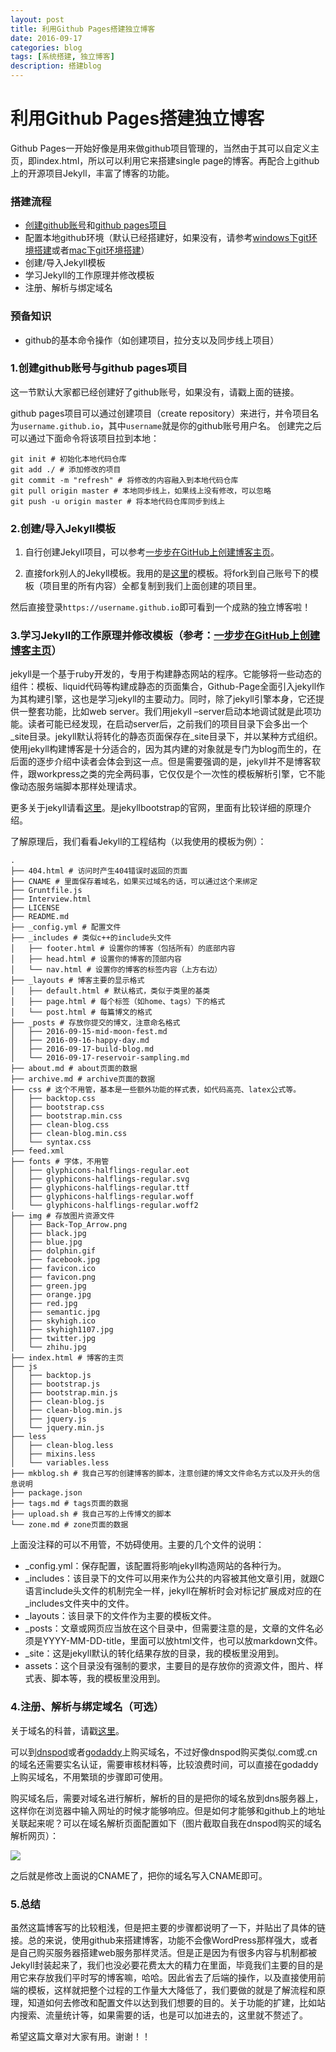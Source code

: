 ```yaml
--- 
layout: post 
title: 利用Github Pages搭建独立博客
date: 2016-09-17 
categories: blog 
tags: [系统搭建, 独立博客] 
description: 搭建blog
--- 
```


# 利用Github Pages搭建独立博客

Github Pages一开始好像是用来做github项目管理的，当然由于其可以自定义主页，即index.html，所以可以利用它来搭建single page的博客。再配合上github上的开源项目Jekyll，丰富了博客的功能。

### 搭建流程
* [创建github账号](https://github.com/)和[github pages项目](https://pages.github.com/)
* 配置本地github环境（默认已经搭建好，如果没有，请参考[windows下git环境搭建](http://blog.sina.com.cn/s/blog_a5191b5c0102v4w6.html)或者[mac下git环境搭建](http://www.cnblogs.com/heyonggang/p/3462191.html)）
* 创建/导入Jekyll模板
* 学习Jekyll的工作原理并修改模板
* 注册、解析与绑定域名

### 预备知识

* github的基本命令操作（如创建项目，拉分支以及同步线上项目）

### 1.创建github账号与github pages项目

这一节默认大家都已经创建好了github账号，如果没有，请戳上面的链接。

github pages项目可以通过创建项目（create repository）来进行，并令项目名为`username.github.io`，其中`username`就是你的github账号用户名。
创建完之后可以通过下面命令将该项目拉到本地：

```
git init # 初始化本地代码仓库
git add ./ # 添加修改的项目
git commit -m "refresh" # 将修改的内容融入到本地代码仓库
git pull origin master # 本地同步线上，如果线上没有修改，可以忽略
git push -u origin master # 将本地代码仓库同步到线上
```

### 2.创建/导入Jekyll模板

1. 自行创建Jekyll项目，可以参考[一步步在GitHub上创建博客主页](http://www.pchou.info/ssgithubPage/2013-01-03-build-github-blog-page-01.html)。

2. 直接fork别人的Jekyll模板。我用的是[这里](https://github.com/cnfeat/blog.io)的模板。将fork到自己账号下的模板（项目里的所有内容）全都复制到我们上面创建的项目里。

然后直接登录`https://username.github.io`即可看到一个成熟的独立博客啦！

### 3.学习Jekyll的工作原理并修改模板（参考：[一步步在GitHub上创建博客主页](http://www.pchou.info/ssgithubPage/2013-01-03-build-github-blog-page-01.html)）

jekyll是一个基于ruby开发的，专用于构建静态网站的程序。它能够将一些动态的组件：模板、liquid代码等构建成静态的页面集合，Github-Page全面引入jekyll作为其构建引擎，这也是学习jekyll的主要动力。同时，除了jekyll引擎本身，它还提供一整套功能，比如web server。我们用jekyll –server启动本地调试就是此项功能。读者可能已经发现，在启动server后，之前我们的项目目录下会多出一个_site目录。jekyll默认将转化的静态页面保存在_site目录下，并以某种方式组织。使用jekyll构建博客是十分适合的，因为其内建的对象就是专门为blog而生的，在后面的逐步介绍中读者会体会到这一点。但是需要强调的是，jekyll并不是博客软件，跟workpress之类的完全两码事，它仅仅是个一次性的模板解析引擎，它不能像动态服务端脚本那样处理请求。

更多关于jekyll请看[这里](http://jekyllbootstrap.com/lessons/jekyll-introduction.html)。是jekyllbootstrap的官网，里面有比较详细的原理介绍。

了解原理后，我们看看Jekyll的工程结构（以我使用的模板为例）：

```
.
├── 404.html # 访问时产生404错误时返回的页面
├── CNAME # 里面保存着域名，如果买过域名的话，可以通过这个来绑定
├── Gruntfile.js
├── Interview.html
├── LICENSE
├── README.md
├── _config.yml # 配置文件
├── _includes # 类似c++的include头文件
│   ├── footer.html # 设置你的博客（包括所有）的底部内容
│   ├── head.html # 设置你的博客的顶部内容
│   └── nav.html # 设置你的博客的标签内容（上方右边）
├── _layouts # 博客主要的显示格式
│   ├── default.html # 默认格式，类似于类里的基类
│   ├── page.html # 每个标签（如home、tags）下的格式
│   └── post.html # 每篇博文的格式
├── _posts # 存放你提交的博文，注意命名格式
│   ├── 2016-09-15-mid-moon-fest.md
│   ├── 2016-09-16-happy-day.md
│   ├── 2016-09-17-build-blog.md
│   └── 2016-09-17-reservoir-sampling.md
├── about.md # about页面的数据
├── archive.md # archive页面的数据
├── css # 这个不用管，基本是一些额外功能的样式表，如代码高亮、latex公式等。
│   ├── backtop.css
│   ├── bootstrap.css
│   ├── bootstrap.min.css
│   ├── clean-blog.css
│   ├── clean-blog.min.css
│   └── syntax.css
├── feed.xml
├── fonts # 字体，不用管
│   ├── glyphicons-halflings-regular.eot
│   ├── glyphicons-halflings-regular.svg
│   ├── glyphicons-halflings-regular.ttf
│   ├── glyphicons-halflings-regular.woff
│   └── glyphicons-halflings-regular.woff2
├── img # 存放图片资源文件
│   ├── Back-Top_Arrow.png
│   ├── black.jpg
│   ├── blue.jpg
│   ├── dolphin.gif
│   ├── facebook.jpg
│   ├── favicon.ico
│   ├── favicon.png
│   ├── green.jpg
│   ├── orange.jpg
│   ├── red.jpg
│   ├── semantic.jpg
│   ├── skyhigh.ico
│   ├── skyhigh1107.jpg
│   ├── twitter.jpg
│   └── zhihu.jpg
├── index.html # 博客的主页
├── js
│   ├── backtop.js
│   ├── bootstrap.js
│   ├── bootstrap.min.js
│   ├── clean-blog.js
│   ├── clean-blog.min.js
│   ├── jquery.js
│   └── jquery.min.js
├── less
│   ├── clean-blog.less
│   ├── mixins.less
│   └── variables.less
├── mkblog.sh # 我自己写的创建博客的脚本，注意创建的博文文件命名方式以及开头的信息说明
├── package.json
├── tags.md # tags页面的数据
├── upload.sh # 我自己写的上传博文的脚本
└── zone.md # zone页面的数据
```

上面没注释的可以不用管，不妨碍使用。主要的几个文件的说明：

* _config.yml：保存配置，该配置将影响jekyll构造网站的各种行为。
* \_includes：该目录下的文件可以用来作为公共的内容被其他文章引用，就跟C语言include头文件的机制完全一样，jekyll在解析时会对标记扩展成对应的在\_includes文件夹中的文件。
* _layouts：该目录下的文件作为主要的模板文件。
* _posts：文章或网页应当放在这个目录中，但需要注意的是，文章的文件名必须是YYYY-MM-DD-title，里面可以放html文件，也可以放markdown文件。
* _site：这是jekyll默认的转化结果存放的目录，我的模板里没用到。
* assets：这个目录没有强制的要求，主要目的是存放你的资源文件，图片、样式表、脚本等，我的模板里没用到。

### 4.注册、解析与绑定域名（可选）

关于域名的科普，请戳[这里](http://www.pchou.info/ssgithubPage/2013-01-05-build-github-blog-page-03.html)。

可以到[dnspod](https://www.dnspod.cn/)或者[godaddy](https://sg.godaddy.com/zh)上购买域名，不过好像dnspod购买类似.com或.cn的域名还需要实名认证，需要审核材料等，比较浪费时间，可以直接在godaddy上购买域名，不用繁琐的步骤即可使用。

购买域名后，需要对域名进行解析，解析的目的是把你的域名放到dns服务器上，这样你在浏览器中输入网址的时候才能够响应。但是如何才能够和github上的地址关联起来呢？可以在域名解析页面配置如下（图片截取自我在dnspod购买的域名解析网页）：

<img src="http://odjt9j2ec.bkt.clouddn.com/%E5%9F%9F%E5%90%8D%E8%A7%A3%E6%9E%90.png">

之后就是修改上面说的CNAME了，把你的域名写入CNAME即可。


### 5.总结
虽然这篇博客写的比较粗浅，但是把主要的步骤都说明了一下，并贴出了具体的链接。总的来说，使用github来搭建博客，功能不会像WordPress那样强大，或者是自己购买服务器搭建web服务那样灵活。但是正是因为有很多内容与机制都被Jekyll封装起来了，我们也没必要花费太大的精力在里面，毕竟我们主要的目的是用它来存放我们平时写的博客嘛，哈哈。因此省去了后端的操作，以及直接使用前端的模板，这样就把整个过程的工作量大大降低了，我们要做的就是了解流程和原理，知道如何去修改和配置文件以达到我们想要的目的。关于功能的扩建，比如站内搜索、流量统计等，如果需要的话，也是可以加进去的，这里就不赘述了。

希望这篇文章对大家有用。谢谢！！